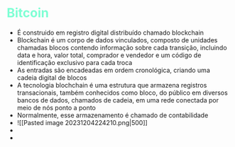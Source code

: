 # <span style="color:aquamarine">Bitcoin</span>
- É construido em registro digital distribuído chamado blockchain
- Blockchain é um corpo de dados vinculados, composto de unidades chamadas blocos contendo informação sobre cada transição, incluindo data e hora, valor total, comprador e vendedor e um código de identificação exclusivo para cada troca
- As entradas são encadeadas em ordem cronológica, criando uma cadeia digital  de blocos
- A tecnologia blochchain é uma estrutura que armazena registros transacionais, também conhecidos como bloco, do público em diversos bancos de dados, chamados de cadeia, em uma rede conectada por meio de nós ponto a ponto
- Normalmente, esse armazenamento é chamado de contabilidade
- ![[Pasted image 20231204224210.png|500]]
- 
- 